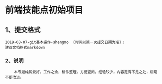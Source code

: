 # 前端技能点初始项目

## 1、提交格式

```shell
2019-08-07-git基本操作-shengmo  (时间以第一次提交日期为准)；
建议文档格式markdown
```

### 2、说明

```shell
    本专题纯属爱好，工作之余，稍作整理，方便查阅，经验较少，内容定有不足之处，后期不断改进。
```
